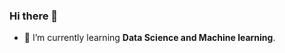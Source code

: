 ### Hi there 👋

<!--**RishabhkmrRK/RishabhkmrRK** is a ✨ _special_ ✨ repository because its `README.md` (this file) appears on your GitHub profile.

Here are some ideas to get you started:

``- 🔭 I’m currently working on ...-->
- 🌱 I’m currently learning **Data Science and Machine learning**.
<!-- 👯 I’m looking to collaborate on ...
- 🤔 I’m looking for help with ...
- 💬 Ask me about ...
- 📫 How to reach me: ...
- 😄 Pronouns: ...
- ⚡ Fun fact: ...```
-->
